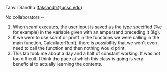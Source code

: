 Tanvir Sandhu (taksandh@ucsc.edu)

No collaborators ~

1. When scanf executes, the user input is saved as the type specified (%c for example) in the variable given with an ampersand preceding it (&g).
2. If we were to use scanf or printf in the functions we were calling in the main function, CalculatorRun(), there is possibility that we won't even need to call the function and then nothing would print.
3. This lab took me about a day and a half of constant working. It was not too difficult. I think the pace at which this class is going is very beneficial to actually learning the contents.
